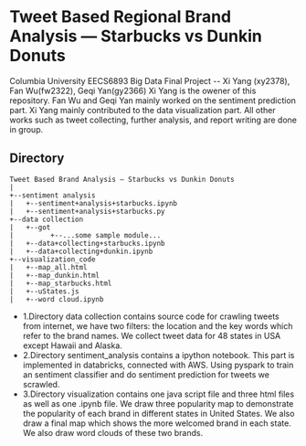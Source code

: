 # Tweet Based Regional Brand Analysis — Starbucks vs Dunkin Donuts
Columbia University EECS6893 Big Data Final Project -- Xi Yang (xy2378), Fan Wu(fw2322), Geqi Yan(gy2366)
Xi Yang is the owener of this repository. Fan Wu and Geqi Yan mainly worked on the sentiment prediction part. Xi Yang mainly contributed to the data visualization part. All other works such as tweet collecting, further analysis, and report writing are done in group.

## Directory
```
Tweet Based Brand Analysis — Starbucks vs Dunkin Donuts
|
+--sentiment analysis
|   +--sentiment+analysis+starbucks.ipynb
|   +--sentiment+analysis+starbucks.py
+--data collection
|   +--got
|         +--...some sample module...
|   +--data+collecting+starbucks.ipynb
|   +--data+collecting+dunkin.ipynb
+--visualization_code
|   +--map_all.html
|   +--map_dunkin.html
|   +--map_starbucks.html
|   +--uStates.js
|   +--word cloud.ipynb
```
* 1.Directory data collection contains source code for crawling tweets from internet, we have two filters: the location and the key words which refer to the brand names. We collect tweet data for 48 states in USA except Hawaii and Alaska.
* 2.Directory sentiment_analysis contains a ipython notebook. This part is implemented in databricks, connected with AWS. Using pyspark to train an sentiment classifier and do sentiment prediction for tweets we scrawled.
* 3.Directory visualization contains one java script file and three html files as well as one .ipynb file. We draw three popularity map to demonstrate the popularity of each brand in different states in United States. We also draw a final map which shows the more welcomed brand in each state. We also draw word clouds of these two brands.
